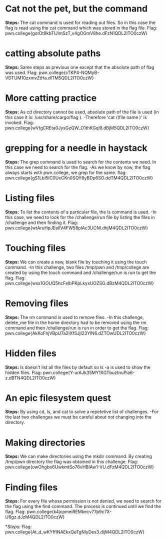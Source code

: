 # Cat not the pet, but the command
**Steps:** The cat command is used for reading out files.
So in this case the flag is read using the cat command which was stored in the flag file.
Flag: pwn.college{gorDt9kbTIJlmSzT_v4gOGmV8he.dFzN1QDL2ITO0czW}
# catting absolute paths
**Steps:** Same steps as previous one except that the absolute path of flag was used.
Flag: pwn.college{cTKP4-NQMyB-VDTUM10zxmvZtHa.dlTM5QDL2ITO0czW}
# More catting practice
**Steps:** As cd directory cannot be used, absolute path of the file is used (in this case it is: /usr/share/cargo/flag ).
-Therefore 'cat /(file name )' is invoked.
Flag: pwn.college{wVtgCREta0JysGzQW_O1thKGql9.dBjM5QDL2ITO0czW}
# grepping for a needle in haystack
**Steps:** The grep command is used to search for the contents we need. In this case we need to search for the flag.
-As we know by now, the flag always starts with pwn.college, we grep for the same.
flag: pwn.college{gS1LbI5IC0UxCKn0SQY8yBDp6SO.ddTM4QDL2ITO0czW}
# Listing files
**Steps:**  To list the contents of a particular file, the ls command is used.
-In this case, we need to look for the /challenge/run file by listing the files in /challenge and then finding it.
Flag: pwn.college{wtAruHpJEeIlV4FW58plAc3UCNl.dhjM4QDL2ITO0czW}
# Touching files
**Steps:** We can create a new, blank file by touching it using the touch command. 
-In this challenge, two files /tmp/pwn and /tmp/college are created by using the touch command and /challenge/run is run to get the flag.
Flag: pwn.college{wss1GOUQ5hcFelbPKpLkyxUOZSG.dBzM4QDL2ITO0czW}
# Removing files
**Steps:** The rm command is used to remove files.
-In this challenge, delete_me file in the home directory had to be removed using the rm command and then /challenge/run is run in order to get the flag.
Flag: pwn.college{AkKoFhjVBpU7a2IXfSJjI23YlN6.dZTOwUDL2ITO0czW}
# Hidden files
**Steps:** ls doesn't list all the files by default so ls -a is used to show the hidden files.
Flag: pwn.college{Y-urAJk35MY1XGTbuztnuPia6-z.dBTN4QDL2ITO0czW}
# An epic filesystem quest 
**Steps:** By using cd, ls, and cat to solve a repetetive list of challenges.
-For the last two challenges we must be careful about not changing into the directory.
# Making directories
**Steps:** We can make directories using the mkdir command. By creating /tmp/pwn directory the flag was obtained in this challenge.
Flag: pwn.college{owOhgbo6UwkmtSo76vHBIAw1-VU.dFzM4QDL2ITO0czW}
# Finding files 
**Steps:** For every file whose permission is not denied, we need to search for the flag using the find command. The process is continued until we find the flag.
Flag: pwn.college{k4jcpmeiREMkecv77p9c7X-U6gz.dJzM4QDL2ITO0czW}

**Steps:*
Flag: pwn.college{At_d_wKYffINAEkxQeTgNIyDex3.dljM4QDL2ITO0czW}



